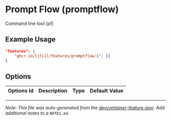 
# Prompt Flow (promptflow)

Command line tool (pf)

## Example Usage

```json
"features": {
    "ghcr.io/ljtill/features/promptflow:1": {}
}
```

## Options

| Options Id | Description | Type | Default Value |
|-----|-----|-----|-----|




---

_Note: This file was auto-generated from the [devcontainer-feature.json](https://github.com/ljtill/features/blob/main/src/promptflow/devcontainer-feature.json).  Add additional notes to a `NOTES.md`._
